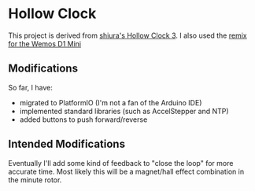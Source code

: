 # Hollow Clock
 This project is derived from [shiura's Hollow Clock 3](https://www.thingiverse.com/thing:5142739).
 I also used the [remix for the Wemos D1 Mini](https://www.thingiverse.com/thing:5160250)

## Modifications
So far, I have:
  - migrated to PlatformIO (I'm not a fan of the Arduino IDE)
  - implemented standard libraries (such as AccelStepper and NTP)
  - added buttons to push forward/reverse

## Intended Modifications
Eventually I'll add some kind of feedback to "close the loop" for more accurate time. Most likely this will be a magnet/hall effect combination in the minute rotor.

